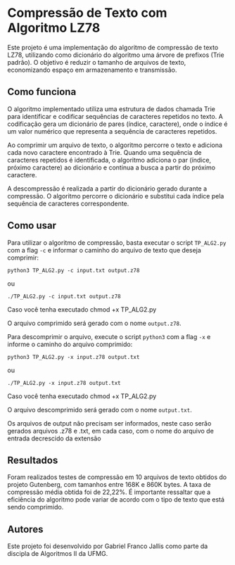 # Compressão de Texto com Algoritmo LZ78

Este projeto é uma implementação do algoritmo de compressão de texto LZ78, utilizando como dicionário do algoritmo uma árvore de prefixos (Trie padrão). O objetivo é reduzir o tamanho de arquivos de texto, economizando espaço em armazenamento e transmissão.

## Como funciona

O algoritmo implementado utiliza uma estrutura de dados chamada Trie para identificar e codificar sequências de caracteres repetidos no texto. A codificação gera um dicionário de pares (índice, caractere), onde o índice é um valor numérico que representa a sequência de caracteres repetidos.

Ao comprimir um arquivo de texto, o algoritmo percorre o texto e adiciona cada novo caractere encontrado à Trie. Quando uma sequência de caracteres repetidos é identificada, o algoritmo adiciona o par (índice, próximo caractere) ao dicionário e continua a busca a partir do próximo caractere.

A descompressão é realizada a partir do dicionário gerado durante a compressão. O algoritmo percorre o dicionário e substitui cada índice pela sequência de caracteres correspondente.

## Como usar

Para utilizar o algoritmo de compressão, basta executar o script `TP_ALG2.py` com a flag `-c` e informar o caminho do arquivo de texto que deseja comprimir:

```
python3 TP_ALG2.py -c input.txt output.z78
```

ou

```
./TP_ALG2.py -c input.txt output.z78
```

Caso você tenha executado chmod +x TP_ALG2.py

O arquivo comprimido será gerado com o nome `output.z78`.

Para descomprimir o arquivo, execute o script `python3` com a flag `-x` e informe o caminho do arquivo comprimido:

```
python3 TP_ALG2.py -x input.z78 output.txt
```

ou

```
./TP_ALG2.py -x input.z78 output.txt
```

Caso você tenha executado chmod +x TP_ALG2.py

O arquivo descomprimido será gerado com o nome `output.txt`.

Os arquivos de output não precisam ser informados, neste caso serão gerados arquivos .z78 e .txt, em cada caso, com o nome do arquivo de entrada decrescido da extensão

## Resultados

Foram realizados testes de compressão em 10 arquivos de texto obtidos do projeto Gutenberg, com tamanhos entre 168K e 860K bytes. A taxa de compressão média obtida foi de 22,22%. É importante ressaltar que a eficiência do algoritmo pode variar de acordo com o tipo de texto que está sendo comprimido.

## Autores

Este projeto foi desenvolvido por Gabriel Franco Jallis como parte da discipla de Algoritmos II da UFMG.
